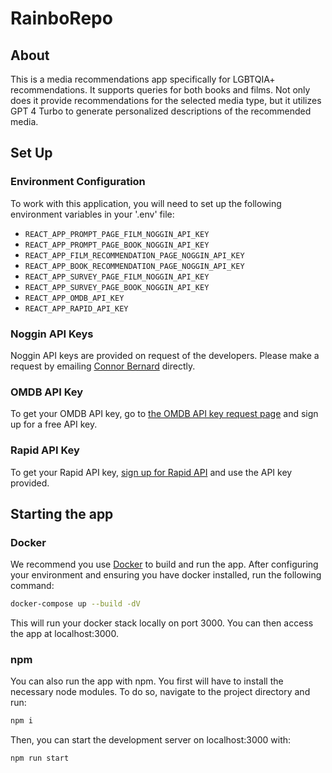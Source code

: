 # RainboRepo

## About

This is a media recommendations app specifically for LGBTQIA+ recommendations.  It supports queries for both books and films.  Not only does it provide recommendations for the selected media type, but it utilizes GPT 4 Turbo to generate personalized descriptions of the recommended media.

## Set Up

### Environment Configuration

To work with this application, you will need to set up the following environment variables in your '.env' file:

- `REACT_APP_PROMPT_PAGE_FILM_NOGGIN_API_KEY`
- `REACT_APP_PROMPT_PAGE_BOOK_NOGGIN_API_KEY`
- `REACT_APP_FILM_RECOMMENDATION_PAGE_NOGGIN_API_KEY`
- `REACT_APP_BOOK_RECOMMENDATION_PAGE_NOGGIN_API_KEY`
- `REACT_APP_SURVEY_PAGE_FILM_NOGGIN_API_KEY`
- `REACT_APP_SURVEY_PAGE_BOOK_NOGGIN_API_KEY`
- `REACT_APP_OMDB_API_KEY`
- `REACT_APP_RAPID_API_KEY`

### Noggin API Keys

Noggin API keys are provided on request of the developers.  Please make a request by emailing [Connor Bernard](mailto:connorbernard@berkeley.edu) directly.

### OMDB API Key

To get your OMDB API key, go to [the OMDB API key request page](https://www.omdbapi.com/apikey.aspx) and sign up for a free API key.

### Rapid API Key

To get your Rapid API key, [sign up for Rapid API](https://rapidapi.com/) and use the API key provided.

## Starting the app

### Docker

We recommend you use [Docker](https://www.docker.com/) to build and run the app.  After configuring your environment and ensuring you have docker installed, run the following command:

```bash
docker-compose up --build -dV
```

This will run your docker stack locally on port 3000.  You can then access the app at localhost:3000.

### npm

You can also run the app with npm.  You first will have to install the necessary node modules.  To do so, navigate to the project directory and run:

```bash
npm i
```

Then, you can start the development server on localhost:3000 with:

```bash
npm run start
```
